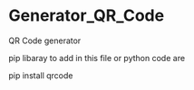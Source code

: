 # Generator_QR_Code
QR Code generator

pip libaray to add in this file or python code are 


pip install qrcode
